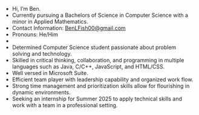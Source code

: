 - Hi, I’m Ben.
-  Currently pursuing a Bachelors of Science in Computer Science with a minor in Applied Mathematics.
-  Contact Information: BenLFish00@gmail.com
-  Pronouns: He/Him
- 
-  Determined Computer Science student passionate about problem solving and technology.
-  Skilled in critical thinking, collaboration, and programming in multiple languages such as Java, C/C++, JavaScript, and HTML/CSS.
-  Well versed in Microsoft Suite.
-  Efficient team player with leadership capability and organized work flow.
-  Strong time management and prioritization skills allow for flourishing in dynamic environments.
-  Seeking an internship for Summer 2025 to apply technical skills and work with a team in a professional setting.
  

<!---
BenjaminFisher1/BenjaminFisher1 is a ✨ special ✨ repository because its `README.md` (this file) appears on your GitHub profile.
You can click the Preview link to take a look at your changes.
--->
